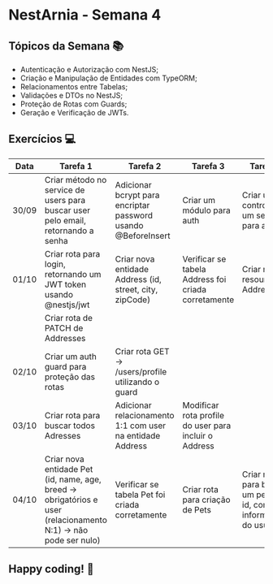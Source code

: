 # NestArnia - Semana 4

## Tópicos da Semana 📚

- Autenticação e Autorização com NestJS;
- Criação e Manipulação de Entidades com TypeORM;
- Relacionamentos entre Tabelas;
- Validações e DTOs no NestJS;
- Proteção de Rotas com Guards;
- Geração e Verificação de JWTs.

## Exercícios 💻

| Data  | Tarefa 1                                                                                                        | Tarefa 2                                                      | Tarefa 3                                              | Tarefa 4                                                          | Tarefa 5                                                                                         |
| ----- | --------------------------------------------------------------------------------------------------------------- | ------------------------------------------------------------- | ----------------------------------------------------- | ----------------------------------------------------------------- | ------------------------------------------------------------------------------------------------ |
| 30/09 | Criar método no service de users para buscar user pelo email, retornando a senha                                | Adicionar bcrypt para encriptar password usando @BeforeInsert | Criar um módulo para auth                             | Criar um controller e um service para auth                        |                                                                                                  |
| 01/10 | Criar rota para login, retornando um JWT token usando @nestjs/jwt                                               | Criar nova entidade Address (id, street, city, zipCode)       | Verificar se tabela Address foi criada corretamente   | Criar nova resource de Addresses                                  | Criar uma rota de POST de Addresses (com validações no dto)                                      |
|       | Criar rota de PATCH de Addresses                                                                                |                                                               |                                                       |                                                                   |                                                                                                  |
| 02/10 | Criar um auth guard para proteção das rotas                                                                     | Criar rota GET -> /users/profile utilizando o guard           |                                                       |                                                                   |                                                                                                  |
| 03/10 | Criar rota para buscar todos Adresses                                                                           | Adicionar relacionamento 1:1 com user na entidade Address     | Modificar rota profile do user para incluir o Address |                                                                   |                                                                                                  |
| 04/10 | Criar nova entidade Pet (id, name, age, breed -> obrigatórios e user (relacionamento N:1) -> não pode ser nulo) | Verificar se tabela Pet foi criada corretamente               | Criar rota para criação de Pets                       | Criar rota para buscar um pet pelo id, com informações do usuário | Modificar rota de PATCH de Addresses para que somente o usuário correspondente possa modificá-lo |

## **Happy coding!** 🚀
